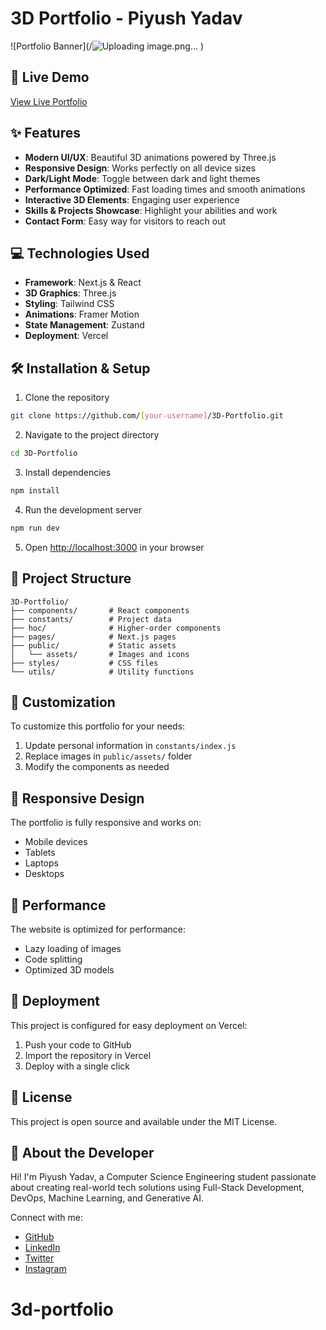# 3D Portfolio - Piyush Yadav

![Portfolio Banner](/![Uploading image.png…]()
)

## 🚀 Live Demo
[View Live Portfolio](https://piyush-portfolio.vercel.app/)

## ✨ Features

- **Modern UI/UX**: Beautiful 3D animations powered by Three.js
- **Responsive Design**: Works perfectly on all device sizes
- **Dark/Light Mode**: Toggle between dark and light themes
- **Performance Optimized**: Fast loading times and smooth animations
- **Interactive 3D Elements**: Engaging user experience
- **Skills & Projects Showcase**: Highlight your abilities and work
- **Contact Form**: Easy way for visitors to reach out

## 💻 Technologies Used

- **Framework**: Next.js & React
- **3D Graphics**: Three.js
- **Styling**: Tailwind CSS
- **Animations**: Framer Motion
- **State Management**: Zustand
- **Deployment**: Vercel

## 🛠️ Installation & Setup

1. Clone the repository
```bash
git clone https://github.com/[your-username]/3D-Portfolio.git
```

2. Navigate to the project directory
```bash
cd 3D-Portfolio
```

3. Install dependencies
```bash
npm install
```

4. Run the development server
```bash
npm run dev
```

5. Open [http://localhost:3000](http://localhost:3000) in your browser

## 📁 Project Structure

```
3D-Portfolio/
├── components/       # React components
├── constants/        # Project data
├── hoc/              # Higher-order components
├── pages/            # Next.js pages
├── public/           # Static assets
│   └── assets/       # Images and icons
├── styles/           # CSS files
└── utils/            # Utility functions
```

## 🔧 Customization

To customize this portfolio for your needs:

1. Update personal information in `constants/index.js`
2. Replace images in `public/assets/` folder
3. Modify the components as needed

## 📱 Responsive Design

The portfolio is fully responsive and works on:
- Mobile devices
- Tablets
- Laptops
- Desktops

## 🌟 Performance

The website is optimized for performance:
- Lazy loading of images
- Code splitting
- Optimized 3D models

## 🚀 Deployment

This project is configured for easy deployment on Vercel:

1. Push your code to GitHub
2. Import the repository in Vercel
3. Deploy with a single click

## 📝 License

This project is open source and available under the MIT License.

## 🧠 About the Developer

Hi! I'm Piyush Yadav, a Computer Science Engineering student passionate about creating real-world tech solutions using Full-Stack Development, DevOps, Machine Learning, and Generative AI.

Connect with me:
- [GitHub](https://github.com/piyushrajyadav)
- [LinkedIn](https://www.linkedin.com/in/piyushrajyadav)
- [Twitter](https://twitter.com/piyushrajyadav)
- [Instagram](https://www.instagram.com/piyushyadav_raj)
# 3d-portfolio
